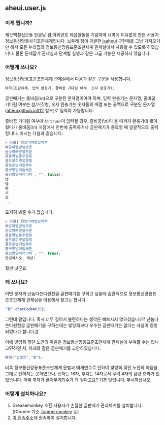 ## aheui.user.js
### 이게 뭡니까?
제오백칠십오돌 한글날 겸 아희반포 제십칠돌을 기념하여 새벽에 이유없이 만든 사용자정보통신망봉사기조판체계입니다.
보주래 정이 개발한 [jsaheui](https://github.com/aheui/jsaheui) 구현체를 그냥 가져오기만 해서 모든 누리집의 정보통신망용표준조판체계 관제실에서 사용할 수 있도록 하였습니다. 물론 문제잡기 관제실과 단계별 실행과 같은 고급 기능은 제공하지 않습니다.

### 어떻게 쓰나요?
정보통신망용표준조판체계 관제실에서 다음과 같은 구문을 사용합니다.
```js
아희(조판체계, 입력 완충기, 줄바꿈 기다림 여부, 숫자 완충기);
```

글판때기는 줄바꿈(\n)으로 구분된 문자열이여야 하며, 입력 완충기는 문자열, 줄바꿈 기다림 여부는 참/거짓형, 숫자 완충기는 숫자들의 배열 또는 공백으로 구분된 문자열([aheui.github.io#12](https://github.com/aheui/aheui.github.io/issues/12#issue-128381350) 참조)로 입력이 가능합니다.

줄바꿈 기다림 여부에 `참(true)`이 입력될 경우, 줄바꿈(\n)이 올 때까지 완충기에 쌓아뒀다가 줄바꿈(\n) 지점에서 한번에 출력하거나 글판때기가 종료할 때 일괄적으로 출력합니다. 예시는 다음과 같습니다.
```js
> 아희(`밤밣따빠밣밟따뿌
빠맣파빨받밤뚜뭏
돋밬탕빠맣붏두붇
볻뫃박발뚷투뭏붖
뫃도뫃희멓뭏뭏붘
뫃봌토범더벌뿌뚜
뽑뽀멓멓더벓뻐뚠
뽀덩벐멓뻐덕더벅`, "", false);
안
녕
하
시
오
...
```
도저히 봐줄 수가 없습니다.

```js
> 아희(`밤밣따빠밣밟따뿌
빠맣파빨받밤뚜뭏
돋밬탕빠맣붏두붇
볻뫃박발뚷투뭏붖
뫃도뫃희멓뭏뭏붘
뫃봌토범더벌뿌뚜
뽑뽀멓멓더벓뻐뚠
뽀덩벐멓뻐덕더벅`, "", true);
안녕하시오, 세상!
```
훨씬 낫군요.

### 왜 쓰나요?
어떤 문자의 난놈다쓴다원천글 글판때기를 구하고 싶을때 습관적으로 정보통신망용표준조판체계 관제실을 이용해서 찾고는 합니다.
```js
"뷁".charCodeAt(0);
```
그런데 말입니다. 혹시 너무 길어서 불편하다는 생각은 해보시지 않으셨습니까? 난놈다쓴다원천글 글판때기를 구하는데는 밯망희보다 우수한 글판때기는 없다는 사실이 증명되었다고 합니다.[#](https://github.com/aheui/aheui.github.io/blob/9335cb622be4587826117514dfc1739d4a321b6a/aheuicon.html#L123)

이에 밯망희 깎던 노인의 마음을 정보통신망용표준조판체계 관제실에 부여할 수는 없나 고민하던 차, 아래와 같은 글판때기를 고안하였습니다.
```js
아희("밯망희","뷁");
```

비록 정보통신망용표준조판체계 문법과 매개변수로 인하여 밯망희 깎던 노인의 마음을 그대로 전하지는 못하였으나, 전자는 18자, 후자는 14자로서 무려 4자의 감량 효과가 있었습니다. 어째 후자가 글자무게의수가 더 길다고요? 기분 탓입니다. 무시하십시오.

### 어떻게 설치하나요?
1. Greasemonkey 호환 사용자가 손질한 글판때기 관리체계를 설치합니다. (Chrome 기준 [Tampermonkey](https://chrome.google.com/webstore/detail/tampermonkey/dhdgffkkebhmkfjojejmpbldmpobfkfo?hl=en) 등)
1. [이 접속주소](https://github.com/ldmsys/aheui.user.js/raw/master/jsaheui.user.js)에 접속하여 설치합니다.

